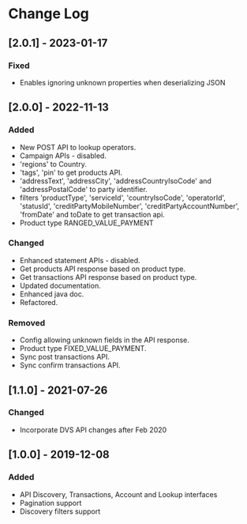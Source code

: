# Change Log

## [2.0.1] - 2023-01-17
### Fixed
- Enables ignoring unknown properties when deserializing JSON

## [2.0.0] - 2022-11-13
### Added
- New POST API to lookup operators.
- Campaign APIs - disabled.
- 'regions' to Country.
- 'tags', 'pin' to get products API.
- 'addressText', 'addressCity', 'addressCountryIsoCode' and 'addressPostalCode' to party identifier.
- filters 'productType', 'serviceId', 'countryIsoCode', 'operatorId', 'statusId', 'creditPartyMobileNumber', 'creditPartyAccountNumber', 'fromDate' and toDate to get transaction api.
- Product type RANGED_VALUE_PAYMENT

### Changed
- Enhanced statement APIs - disabled.
- Get products API response based on product type.
- Get transactions API response based on product type.
- Updated documentation.
- Enhanced java doc.
- Refactored.

### Removed
- Config allowing unknown fields in the API response.
- Product type FIXED_VALUE_PAYMENT.
- Sync post transactions API.
- Sync confirm transactions API.

## [1.1.0] - 2021-07-26
### Changed
- Incorporate DVS API changes after Feb 2020

## [1.0.0] - 2019-12-08
### Added
- API Discovery, Transactions, Account and Lookup interfaces
- Pagination support
- Discovery filters support
